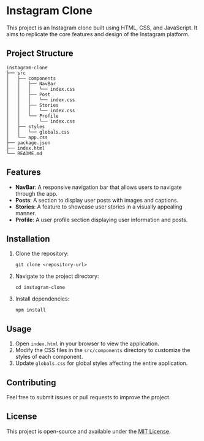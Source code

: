 # Instagram Clone

This project is an Instagram clone built using HTML, CSS, and JavaScript. It aims to replicate the core features and design of the Instagram platform.

## Project Structure

```
instagram-clone
├── src
│   ├── components
│   │   ├── NavBar
│   │   │   └── index.css
│   │   ├── Post
│   │   │   └── index.css
│   │   ├── Stories
│   │   │   └── index.css
│   │   └── Profile
│   │       └── index.css
│   ├── styles
│   │   └── globals.css
│   └── app.css
├── package.json
├── index.html
└── README.md
```

## Features

- **NavBar**: A responsive navigation bar that allows users to navigate through the app.
- **Posts**: A section to display user posts with images and captions.
- **Stories**: A feature to showcase user stories in a visually appealing manner.
- **Profile**: A user profile section displaying user information and posts.

## Installation

1. Clone the repository:
   ```
   git clone <repository-url>
   ```
2. Navigate to the project directory:
   ```
   cd instagram-clone
   ```
3. Install dependencies:
   ```
   npm install
   ```

## Usage

1. Open `index.html` in your browser to view the application.
2. Modify the CSS files in the `src/components` directory to customize the styles of each component.
3. Update `globals.css` for global styles affecting the entire application.

## Contributing

Feel free to submit issues or pull requests to improve the project. 

## License

This project is open-source and available under the [MIT License](LICENSE).